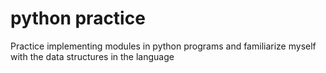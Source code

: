 # python practice

Practice implementing modules in python programs and familiarize myself with the data structures in the language 
